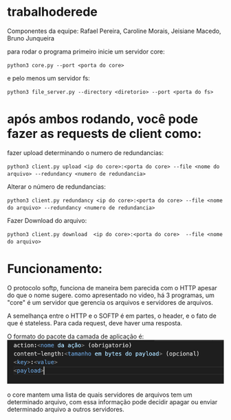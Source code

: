 # trabalhoderede

Componentes da equipe: Rafael Pereira, Caroline Morais, Jeisiane Macedo, Bruno Junqueira

para rodar o programa primeiro inicie um servidor core:

`python3 core.py --port <porta do core>`

e pelo menos um servidor fs:

`python3 file_server.py --directory <diretorio> --port <porta do fs>`

# após ambos rodando, você pode fazer as requests de client como:

fazer upload determinando o numero de redundancias: 


`python3 client.py upload <ip do core>:<porta do core> --file <nome do arquivo> --redundancy <numero de redundancia>`

Alterar o número de redundancias:

`python3 client.py redundancy <ip do core>:<porta do core> --file <nome do arquivo> --redundancy <numero de redundancia>`

Fazer Download do arquivo:


`python3 client.py download  <ip do core>:<porta do core>  --file <nome do arquivo>`


# 

# Funcionamento:

O protocolo softp, funciona de maneira bem parecida com o HTTP apesar do que o nome sugere. como apresentado no video, há 3 programas, um "core" é um servidor que gerencia os arquivos e servidores de arquivos.

A semelhança entre o HTTP e o SOFTP é em partes, o header, e o fato de que é stateless. Para cada request, deve haver uma resposta.

O formato do pacote da camada de aplicação é:
![packet example](image/softppacketexample.png "packet example")

o core mantem uma lista de quais servidores de arquivos tem um determinado arquivo, com essa informação pode decidir apagar ou enviar determinado arquivo a outros servidores.